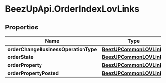 # BeezUpApi.OrderIndexLovLinks

## Properties
Name | Type | Description | Notes
------------ | ------------- | ------------- | -------------
**orderChangeBusinessOperationType** | [**BeezUPCommonLOVLink3**](BeezUPCommonLOVLink3.md) |  | 
**orderState** | [**BeezUPCommonLOVLink3**](BeezUPCommonLOVLink3.md) |  | 
**orderProperty** | [**BeezUPCommonLOVLink3**](BeezUPCommonLOVLink3.md) |  | 
**orderPropertyPosted** | [**BeezUPCommonLOVLink3**](BeezUPCommonLOVLink3.md) |  | 


